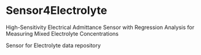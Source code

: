 # Sensor4Electrolyte
High-Sensitivity Electrical Admittance Sensor with Regression Analysis for Measuring Mixed Electrolyte Concentrations

Sensor for Electrolyte data repository
